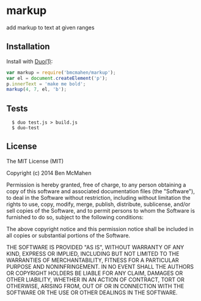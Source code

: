 
# markup

  add markup to text at given ranges

## Installation

  Install with [Duo(1)](http://duojs.org):

```javascript
var markup = require('bmcmahen/markup');
var el = document.createElement('p');
p.innerText = 'make me bold';
markup(4, 7, el, 'b');
```

## Tests
```
  $ duo test.js > build.js
  $ duo-test
```
## License

  The MIT License (MIT)

  Copyright (c) 2014 Ben McMahen

  Permission is hereby granted, free of charge, to any person obtaining a copy
  of this software and associated documentation files (the "Software"), to deal
  in the Software without restriction, including without limitation the rights
  to use, copy, modify, merge, publish, distribute, sublicense, and/or sell
  copies of the Software, and to permit persons to whom the Software is
  furnished to do so, subject to the following conditions:

  The above copyright notice and this permission notice shall be included in
  all copies or substantial portions of the Software.

  THE SOFTWARE IS PROVIDED "AS IS", WITHOUT WARRANTY OF ANY KIND, EXPRESS OR
  IMPLIED, INCLUDING BUT NOT LIMITED TO THE WARRANTIES OF MERCHANTABILITY,
  FITNESS FOR A PARTICULAR PURPOSE AND NONINFRINGEMENT. IN NO EVENT SHALL THE
  AUTHORS OR COPYRIGHT HOLDERS BE LIABLE FOR ANY CLAIM, DAMAGES OR OTHER
  LIABILITY, WHETHER IN AN ACTION OF CONTRACT, TORT OR OTHERWISE, ARISING FROM,
  OUT OF OR IN CONNECTION WITH THE SOFTWARE OR THE USE OR OTHER DEALINGS IN
  THE SOFTWARE.
